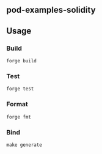 ## pod-examples-solidity

## Usage

### Build

```shell
forge build
```

### Test

```shell
forge test
```

### Format

```shell
forge fmt
```

### Bind

```shell
make generate
```

